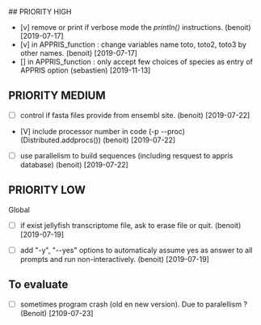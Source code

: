 ## PRIORITY HIGH

- [v] remove or print if verbose mode the _println()_ instructions.  (benoit) [2019-07-17]
- [v] in APPRIS_function : change variables name toto, toto2, toto3 by other names. (benoit) [2019-07-17]
- [] in APPRIS_function : only accept few choices of species as entry of APPRIS option (sebastien) [2019-11-13]


## PRIORITY MEDIUM

- [ ] control if fasta files provide from ensembl site. (benoit) [2019-07-22]
- [V] include processor number in code (-p --proc) (Distributed.addprocs()) (benoit) [2019-07-22]
- [ ] use parallelism to build sequences (including resquest to appris database) (benoit) [2019-07-22]


## PRIORITY LOW

Global

- [ ] if exist jellyfish transcriptome file, ask to erase file or quit. (benoit) [2019-07-19]
- [ ] add "-y", "--yes" options to automaticaly assume yes as answer to all prompts and run non-interactively. (benoit) [2019-07-19]


## To evaluate

- [ ] sometimes program crash (old en new version). Due to paralellism ?(Benoit) [2109-07-23]
